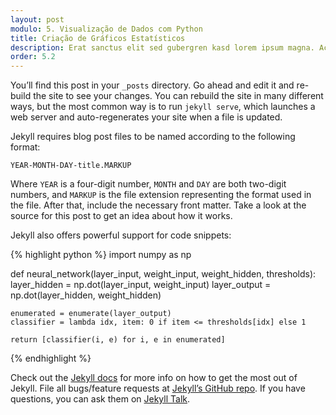 ```yaml
---
layout: post
modulo: 5. Visualização de Dados com Python
title: Criação de Gráficos Estatísticos
description: Erat sanctus elit sed gubergren kasd lorem ipsum magna. Accusam wisi magna duo ea. Invidunt clita volutpat at laoreet nonumy eos stet assum erat.
order: 5.2
---
```


You’ll find this post in your `_posts` directory. Go ahead and edit it and re-build the site to see your changes. You can rebuild the site in many different ways, but the most common way is to run `jekyll serve`, which launches a web server and auto-regenerates your site when a file is updated.

Jekyll requires blog post files to be named according to the following format:

`YEAR-MONTH-DAY-title.MARKUP`

Where `YEAR` is a four-digit number, `MONTH` and `DAY` are both two-digit numbers, and `MARKUP` is the file extension representing the format used in the file. After that, include the necessary front matter. Take a look at the source for this post to get an idea about how it works.

Jekyll also offers powerful support for code snippets:

{% highlight python %}
import numpy as np

def neural_network(layer_input, weight_input, weight_hidden, thresholds):
    layer_hidden = np.dot(layer_input, weight_input)
    layer_output = np.dot(layer_hidden, weight_hidden)

    enumerated = enumerate(layer_output)
    classifier = lambda idx, item: 0 if item <= thresholds[idx] else 1

    return [classifier(i, e) for i, e in enumerated]
{% endhighlight %}

Check out the [Jekyll docs][jekyll-docs] for more info on how to get the most out of Jekyll. File all bugs/feature requests at [Jekyll’s GitHub repo][jekyll-gh]. If you have questions, you can ask them on [Jekyll Talk][jekyll-talk].

[jekyll-docs]: https://jekyllrb.com/docs/home
[jekyll-gh]:   https://github.com/jekyll/jekyll
[jekyll-talk]: https://talk.jekyllrb.com/

